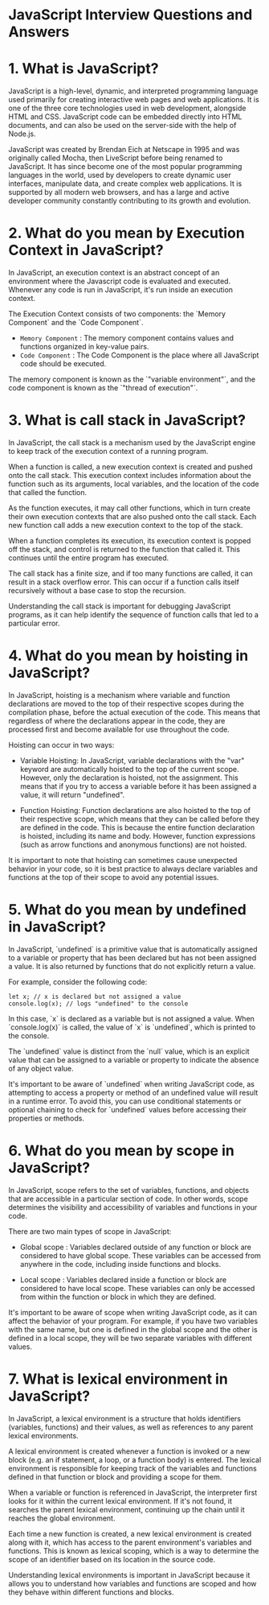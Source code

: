 <h1>JavaScript Interview Questions and Answers</h1>

# 1. What is JavaScript?

<p>
JavaScript is a high-level, dynamic, and interpreted programming language used primarily for creating interactive web pages and web applications. It is one of the three core technologies used in web development, alongside HTML and CSS. JavaScript code can be embedded directly into HTML documents, and can also be used on the server-side with the help of Node.js.
</p>
<p>
JavaScript was created by Brendan Eich at Netscape in 1995 and was originally called Mocha, then LiveScript before being renamed to JavaScript. It has since become one of the most popular programming languages in the world, used by developers to create dynamic user interfaces, manipulate data, and create complex web applications. It is supported by all modern web browsers, and has a large and active developer community constantly contributing to its growth and evolution.
</p>

# 2. What do you mean by Execution Context in JavaScript?

<p>
In JavaScript, an execution context is an abstract concept of an environment where the Javascript code is evaluated and executed. Whenever any code is run in JavaScript, it's run inside an execution context.
</p>
<p>
The Execution Context consists of two components: the `Memory Component` and the `Code Component`.
</p>

- `Memory Component` : The memory component contains values and functions organized in key-value pairs.
- `Code Component` : The Code Component is the place where all JavaScript code should be executed.

<p>
The memory component is known as the `"variable environment"`, and the code component is known as the `"thread of execution"`.
</p>

# 3. What is call stack in JavaScript?

<p>
In JavaScript, the call stack is a mechanism used by the JavaScript engine to keep track of the execution context of a running program.
</p>
<p>
When a function is called, a new execution context is created and pushed onto the call stack. This execution context includes information about the function such as its arguments, local variables, and the location of the code that called the function.
</p>
<p>
As the function executes, it may call other functions, which in turn create their own execution contexts that are also pushed onto the call stack. Each new function call adds a new execution context to the top of the stack.
</p>
<p>
When a function completes its execution, its execution context is popped off the stack, and control is returned to the function that called it. This continues until the entire program has executed.
</p>
<p>
The call stack has a finite size, and if too many functions are called, it can result in a stack overflow error. This can occur if a function calls itself recursively without a base case to stop the recursion.
</p>
<p>
Understanding the call stack is important for debugging JavaScript programs, as it can help identify the sequence of function calls that led to a particular error.
</p>

# 4. What do you mean by hoisting in JavaScript?

<p>
In JavaScript, hoisting is a mechanism where variable and function declarations are moved to the top of their respective scopes during the compilation phase, before the actual execution of the code. This means that regardless of where the declarations appear in the code, they are processed first and become available for use throughout the code.
</p>
Hoisting can occur in two ways:

- Variable Hoisting: In JavaScript, variable declarations with the "var" keyword are automatically hoisted to the top of the current scope. However, only the declaration is hoisted, not the assignment. This means that if you try to access a variable before it has been assigned a value, it will return "undefined".

- Function Hoisting: Function declarations are also hoisted to the top of their respective scope, which means that they can be called before they are defined in the code. This is because the entire function declaration is hoisted, including its name and body. However, function expressions (such as arrow functions and anonymous functions) are not hoisted.

<p>
It is important to note that hoisting can sometimes cause unexpected behavior in your code, so it is best practice to always declare variables and functions at the top of their scope to avoid any potential issues.
</p>

# 5. What do you mean by undefined in JavaScript?

<p>
In JavaScript, `undefined` is a primitive value that is automatically assigned to a variable or property that has been declared but has not been assigned a value. It is also returned by functions that do not explicitly return a value.
</p>
For example, consider the following code:

```
let x; // x is declared but not assigned a value
console.log(x); // logs "undefined" to the console
```

<p>
In this case, `x` is declared as a variable but is not assigned a value. When `console.log(x)` is called, the value of `x` is `undefined`, which is printed to the console.
</p>
<p>
The `undefined` value is distinct from the `null` value, which is an explicit value that can be assigned to a variable or property to indicate the absence of any object value.
</p>
<p>
It's important to be aware of `undefined` when writing JavaScript code, as attempting to access a property or method of an undefined value will result in a runtime error. To avoid this, you can use conditional statements or optional chaining to check for `undefined` values before accessing their properties or methods.
</p>

# 6. What do you mean by scope in JavaScript?

<p>
In JavaScript, scope refers to the set of variables, functions, and objects that are accessible in a particular section of code. In other words, scope determines the visibility and accessibility of variables and functions in your code.
</p>
There are two main types of scope in JavaScript:

- Global scope : Variables declared outside of any function or block are considered to have global scope. These variables can be accessed from anywhere in the code, including inside functions and blocks.

- Local scope : Variables declared inside a function or block are considered to have local scope. These variables can only be accessed from within the function or block in which they are defined.

<p>
It's important to be aware of scope when writing JavaScript code, as it can affect the behavior of your program. For example, if you have two variables with the same name, but one is defined in the global scope and the other is defined in a local scope, they will be two separate variables with different values.
</p>

# 7. What is lexical environment in JavaScript?

<p>
In JavaScript, a lexical environment is a structure that holds identifiers (variables, functions) and their values, as well as references to any parent lexical environments.
</p>
<p>
A lexical environment is created whenever a function is invoked or a new block (e.g. an if statement, a loop, or a function body) is entered. The lexical environment is responsible for keeping track of the variables and functions defined in that function or block and providing a scope for them.
</p>
<p>
When a variable or function is referenced in JavaScript, the interpreter first looks for it within the current lexical environment. If it's not found, it searches the parent lexical environment, continuing up the chain until it reaches the global environment.
</p>
<p>
Each time a new function is created, a new lexical environment is created along with it, which has access to the parent environment's variables and functions. This is known as lexical scoping, which is a way to determine the scope of an identifier based on its location in the source code.
</p>
<p>
Understanding lexical environments is important in JavaScript because it allows you to understand how variables and functions are scoped and how they behave within different functions and blocks.
</p>
